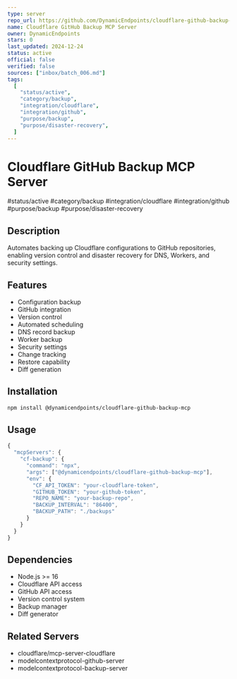 ```yaml
---
type: server
repo_url: https://github.com/DynamicEndpoints/cloudflare-github-backup-mcp
name: Cloudflare GitHub Backup MCP Server
owner: DynamicEndpoints
stars: 0
last_updated: 2024-12-24
status: active
official: false
verified: false
sources: ["inbox/batch_006.md"]
tags:
  [
    "status/active",
    "category/backup",
    "integration/cloudflare",
    "integration/github",
    "purpose/backup",
    "purpose/disaster-recovery",
  ]
---
```


# Cloudflare GitHub Backup MCP Server

#status/active #category/backup #integration/cloudflare #integration/github #purpose/backup #purpose/disaster-recovery

## Description

Automates backing up Cloudflare configurations to GitHub repositories, enabling version control and disaster recovery for DNS, Workers, and security settings.

## Features

- Configuration backup
- GitHub integration
- Version control
- Automated scheduling
- DNS record backup
- Worker backup
- Security settings
- Change tracking
- Restore capability
- Diff generation

## Installation

```bash
npm install @dynamicendpoints/cloudflare-github-backup-mcp
```

## Usage

```javascript
{
  "mcpServers": {
    "cf-backup": {
      "command": "npx",
      "args": ["@dynamicendpoints/cloudflare-github-backup-mcp"],
      "env": {
        "CF_API_TOKEN": "your-cloudflare-token",
        "GITHUB_TOKEN": "your-github-token",
        "REPO_NAME": "your-backup-repo",
        "BACKUP_INTERVAL": "86400",
        "BACKUP_PATH": "./backups"
      }
    }
  }
}
```

## Dependencies

- Node.js >= 16
- Cloudflare API access
- GitHub API access
- Version control system
- Backup manager
- Diff generator

## Related Servers

- cloudflare/mcp-server-cloudflare
- modelcontextprotocol-github-server
- modelcontextprotocol-backup-server
